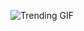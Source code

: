 ![Trending GIF](https://media0.giphy.com/media/v1.Y2lkPThiYjIxNzcydDdoOW9sdTJobjg4bWU2MDQyeHk0anRsbHZ2dDkzcDdwa2M0eG1pYyZlcD12MV9naWZzX3NlYXJjaCZjdD1n/YQitE4YNQNahy/giphy.gif)
